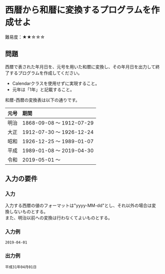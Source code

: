 # 西暦から和暦に変換するプログラムを作成せよ

難易度：★★☆☆☆

## 問題

西暦で表された年月日を、元号を用いた和暦に変換し、その年月日を出力して終了するプログラムを作成してください。

- Calendarクラスを使用せずに実現すること。
- 元年は「1年」と記載すること。

和暦-西暦の変換表は以下の通りです。

|元号|	期間|
|--|:--|
|明治|	1868-09-08 〜 1912-07-29|
|大正|	1912-07-30 〜 1926-12-24|
|昭和|	1926-12-25 〜 1989-01-07|
|平成|	1989-01-08 〜 2019-04-30|
|令和|  2019-05-01 〜 |

## 入力の要件

### 入力

入力する西暦の値のフォーマットは"yyyy-MM-dd"とし、それ以外の場合は変換しないものとする。  
また、明治以前への変換は行わなくてよいものとする。


### 入力例
```
2019-04-01
```

### 出力例
```
平成31年04月01日
```
